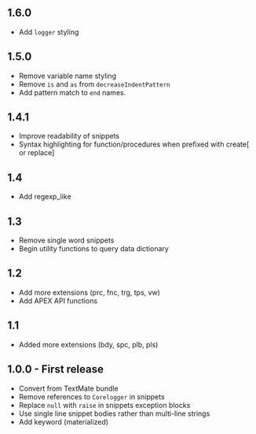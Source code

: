 ## 1.6.0

* Add `logger` styling

## 1.5.0

* Remove variable name styling
* Remove `is` and `as` from `decreaseIndentPattern`
* Add pattern match to `end` names.

## 1.4.1

* Improve readability of snippets
* Syntax highlighting for function/procedures when prefixed with  create[ or replace]

## 1.4

* Add regexp_like

## 1.3

* Remove single word snippets
* Begin utility functions to query data dictionary

## 1.2

* Add more extensions (prc, fnc, trg, tps, vw)
* Add APEX API functions

## 1.1

* Added more extensions (bdy, spc, plb, pls)

## 1.0.0 - First release

* Convert from TextMate bundle
* Remove references to `Corelogger` in snippets
* Replace `null` with `raise` in snippets exception blocks
* Use single line snippet bodies rather than multi-line strings
* Add keyword (materialized)
